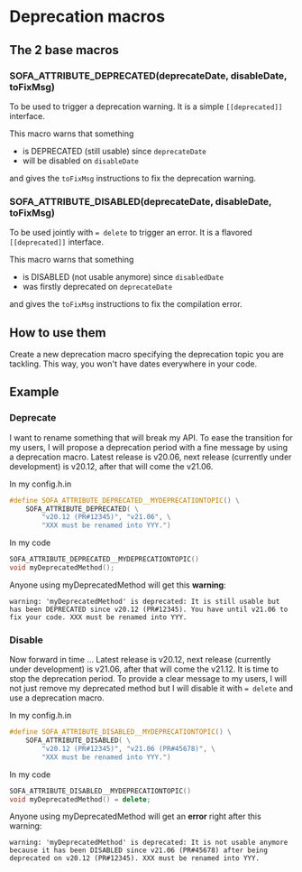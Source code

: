 # Deprecation macros

## The 2 base macros

### SOFA_ATTRIBUTE_DEPRECATED(deprecateDate, disableDate, toFixMsg)

To be used to trigger a deprecation warning. It is a simple `[[deprecated]]` interface.

This macro warns that something

- is DEPRECATED (still usable) since `deprecateDate`
- will be disabled on `disableDate`

and gives the `toFixMsg` instructions to fix the deprecation warning.

### SOFA_ATTRIBUTE_DISABLED(deprecateDate, disableDate, toFixMsg)

To be used jointly with `= delete` to trigger an error. It is a flavored `[[deprecated]]` interface.

This macro warns that something  

- is DISABLED (not usable anymore) since `disabledDate`
- was firstly deprecated on `deprecateDate`

and gives the `toFixMsg` instructions to fix the compilation error.


## How to use them

Create a new deprecation macro specifying the deprecation topic you are tackling.
This way, you won't have dates everywhere in your code.

## Example

### Deprecate

I want to rename something that will break my API. 
To ease the transition for my users, I will propose a deprecation period with a fine message by using a deprecation macro.
Latest release is v20.06, next release (currently under development) is v20.12, after that will come the v21.06.

In my config.h.in
```cpp
#define SOFA_ATTRIBUTE_DEPRECATED__MYDEPRECATIONTOPIC() \
    SOFA_ATTRIBUTE_DEPRECATED( \
        "v20.12 (PR#12345)", "v21.06", \
        "XXX must be renamed into YYY.")
```

In my code
```cpp
SOFA_ATTRIBUTE_DEPRECATED__MYDEPRECATIONTOPIC()
void myDeprecatedMethod();
```

Anyone using myDeprecatedMethod will get this **warning**: 
```text
warning: 'myDeprecatedMethod' is deprecated: It is still usable but has been DEPRECATED since v20.12 (PR#12345). You have until v21.06 to fix your code. XXX must be renamed into YYY.
```

### Disable

Now forward in time ...
Latest release is v20.12, next release (currently under development) is v21.06, after that will come the v21.12.
It is time to stop the deprecation period. To provide a clear message to my users, I will not just remove my deprecated method but I will disable it with `= delete` and use a deprecation macro.

In my config.h.in
```cpp
#define SOFA_ATTRIBUTE_DISABLED__MYDEPRECATIONTOPIC() \
    SOFA_ATTRIBUTE_DISABLED( \
        "v20.12 (PR#12345)", "v21.06 (PR#45678)", \
        "XXX must be renamed into YYY.")
```

In my code
```cpp
SOFA_ATTRIBUTE_DISABLED__MYDEPRECATIONTOPIC()
void myDeprecatedMethod() = delete;
```

Anyone using myDeprecatedMethod will get an **error** right after this warning: 
```text
warning: 'myDeprecatedMethod' is deprecated: It is not usable anymore because it has been DISABLED since v21.06 (PR#45678) after being deprecated on v20.12 (PR#12345). XXX must be renamed into YYY.
```


